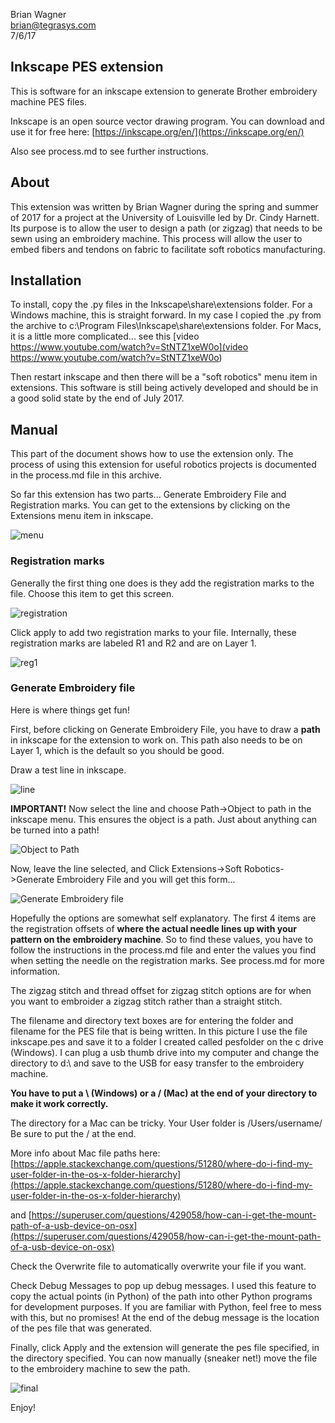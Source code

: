 Brian Wagner  
brian@tegrasys.com  
7/6/17


## Inkscape PES extension
This is software for an inkscape extension to generate Brother embroidery machine PES files.

Inkscape is an open source vector drawing program.  You can download and use it for free here: [https://inkscape.org/en/](https://inkscape.org/en/)

Also see process.md to see further instructions.

## About

This extension was written by Brian Wagner during the spring and summer of 2017 for a project at the University of Louisville led by Dr. Cindy Harnett.  Its purpose is to allow the user to design a path (or zigzag) that needs to be sewn using an embroidery machine.  This process will allow the user to embed fibers and tendons on fabric to facilitate soft robotics manufacturing.


## Installation

To install, copy the .py files in the Inkscape\share\extensions folder.  For a Windows machine, this is straight forward.  In my case I copied the .py from the archive to c:\Program Files\Inkscape\share\extensions folder.  For Macs, it is a little more complicated... see this [video https://www.youtube.com/watch?v=StNTZ1xeW0o](video https://www.youtube.com/watch?v=StNTZ1xeW0o)

 Then restart inkscape and then there will be a "soft robotics" menu item in extensions.  This software is still being actively developed and should be in a good solid state by the end of July 2017.

## Manual
This part of the document shows how to use the extension only.  The process of using this extension for useful robotics projects is documented in the process.md file in this archive.

So far this extension has two parts... Generate Embroidery File and Registration marks.  You can get to the extensions by clicking on the Extensions menu item in inkscape.

![menu](images/menu.jpg)

### Registration marks


Generally the first thing one does is they add the registration marks to the file.  Choose this item to get this screen.

![registration](images/registration.jpg)

Click apply to add two registration marks to your file.  Internally, these registration marks are labeled R1 and R2 and are on Layer 1.

![reg1](images/reg1.jpg)


### Generate Embroidery file

Here is where things get fun!  

First, before clicking on Generate Embroidery File, you have to draw a **path** in inkscape for the extension to work on.  This path also needs to be on Layer 1, which is the default so you should be good.

Draw a test line in inkscape.

![line](images/line.jpg)

**IMPORTANT!** Now select the line and choose Path->Object to path in the inkscape menu.  This ensures the object is a path.  Just about anything can be turned into a path!

![Object to Path](images/O2P.jpg)

Now, leave the line selected, and Click Extensions->Soft Robotics->Generate Embroidery File and you will get this form...

![Generate Embroidery file](images/generate.jpg)

Hopefully the options are somewhat self explanatory.  The first 4 items are the registration offsets of **where the actual needle lines up with your pattern on the embroidery machine**.  So to find these values, you have to follow the instructions in the process.md file and enter the values you find when setting the needle on the registration marks.  See process.md for more information.  

The zigzag stitch and thread offset for zigzag stitch options are for when you want to embroider a zigzag stitch rather than a straight stitch.

The filename and directory text boxes are for entering the folder and filename for the PES file that is being written.  In this picture I use the file inkscape.pes and save it to a folder I created called pesfolder on the c drive (Windows).  I can plug a usb thumb drive into my computer and change the directory to d:\ and save to the USB for easy transfer to the embroidery machine.

**You have to put a \ (Windows) or a / (Mac) at the end of your directory to make it work correctly.** 

The directory for a Mac can be tricky.  Your User folder is /Users/username/  Be sure to put the / at the end.  

More info about Mac file paths here: [https://apple.stackexchange.com/questions/51280/where-do-i-find-my-user-folder-in-the-os-x-folder-hierarchy](https://apple.stackexchange.com/questions/51280/where-do-i-find-my-user-folder-in-the-os-x-folder-hierarchy)

and [https://superuser.com/questions/429058/how-can-i-get-the-mount-path-of-a-usb-device-on-osx](https://superuser.com/questions/429058/how-can-i-get-the-mount-path-of-a-usb-device-on-osx)

Check the Overwrite file to automatically overwrite your file if you want.

Check Debug Messages to pop up debug messages.  I used this feature to copy the actual points (in Python) of the path into other Python programs for development purposes.  If you are familiar with Python, feel free to mess with this, but no promises!  At the end of the debug message is the location of the pes file that was generated.

Finally, click Apply and the extension will generate the pes file specified, in the directory specified.  You can now manually (sneaker net!) move the file to the embroidery machine to sew the path.

![final](images/final.jpg)

Enjoy!
